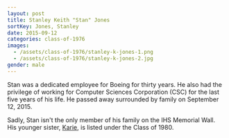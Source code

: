```yaml
---
layout: post
title: Stanley Keith "Stan" Jones
sortKey: Jones, Stanley
date: 2015-09-12
categories: class-of-1976
images:
  - /assets/class-of-1976/stanley-k-jones-1.png
  - /assets/class-of-1976/stanley-k-jones-2.jpg
gender: male
---
```

Stan was a dedicated employee for Boeing for thirty years. He also had the privilege of working for Computer Sciences Corporation (CSC) for the last five years of his life. He passed away surrounded by family on September 12, 2015.

Sadly, Stan isn't the only member of his family on the IHS Memorial Wall. His younger sister, [Karie](https://ihsmemorial.org/class-of-1980/karie-jean-jones/), [](https://ihsmemorial.org/class-of-1976/stanley-keith-jones/)is listed under the Class of 1980.